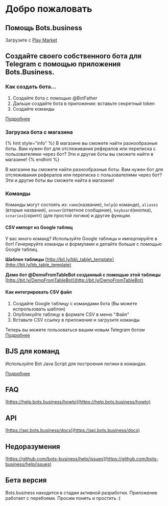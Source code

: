 # Добро пожаловать

## Помощь Bots.business

Загрузите с [Play Market](https://play.google.com/store/apps/details?id=bb_app.com.bots.business)

## Создайте своего собственного бота для Telegram с помощью приложения Bots.Business.

### Как создать бота...

1. Создайте бота с помощью @BotFather
2. Дальше создайте бота в приложении: вставьте секретный token
3. Создайте команды 

[Подробнее](https://help.bots.business/getting-started)

### Загрузка бота с магазина

{% hint style="info" %}
В магазине вы сможете найти разнообразные боты. Вам нужен бот для отслеживания рефералов или переписка с пользователями через бот? Эти и другие боты вы сможете найти в магазине!
{% endhint %}

В магазине вы сможете найти разнообразные боты. Вам нужен бот для отслеживания рефералов или переписка с пользователями через бот? Эти и другие боты вы сможете найти в магазине!

### Команды

Команды могут состоять из: `name`(название), `help`(о команде), `aliases` \(вторые названия\), `answer`(ответное сообщение), `keyboard`(кнопка), `scnarios`(скрипт) \(для простой логики\) и другие функции.

#### 

#### CSV импорт из Google таблиц

У вас много команд? Используйте Google таблицы и импортируйте в бот! Генерируйте команды и формулами и делайте больше с помощью Google таблиц.

**Шаблон таблицы** [http://bit.ly/bb\_table\_template](http://bit.ly/bb_table_template)

**Демо бот @DemoFromTableBot созданный с помощью этой таблицы** [http://bit.ly/DemoFromTableBot](http://bit.ly/DemoFromTableBot)

#### Как интегрировать CSV файл

1. Создайте Google таблицу с командами бота \(Вы можете испрользовать шаблон\)
2. Опубликуйте таблицу в формате CSV в меню "Файл"
3. Вставьте CSV ссылку в приложение и загрузите команды

Теперь вы можете пользоваться вашим новым Telegram ботом
[Подробнее](https://help.bots.business/create-bot-from-google-table)

## BJS для команд

Используйте Bot Java Script для построения логики в командах.

[Подробнее](https://help.bots.business/scenarios-and-bjs)

## FAQ

[https://help.bots.business/howto](https://help.bots.business/howto)

## API

[https://api.bots.business/docs](https://api.bots.business/docs)

## Недоразумения

[https://github.com/bots-business/help/issues](https://github.com/bots-business/help/issues)

## Бета версия

Bots.business находится в стадии активной разработки. Приложение работает с перебоями. Просим понять и простить :\(

